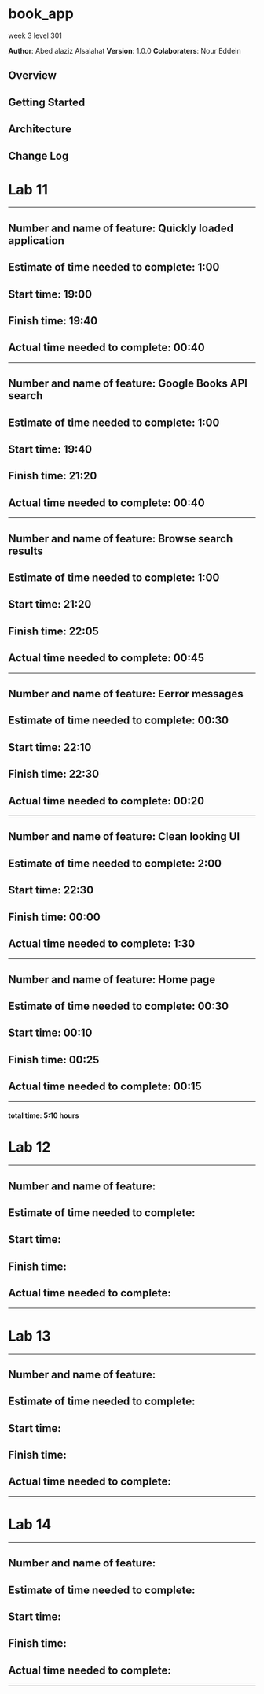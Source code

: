 # book_app
week 3 level 301

**Author**: Abed alaziz Alsalahat
**Version**: 1.0.0
**Colaboraters**: Nour Eddein

## Overview
<!-- Provide a high level overview of what this application is and why you are building it, beyond the fact that it's an assignment for a Code 301 class. (i.e. What's your problem domain?) -->

## Getting Started
<!-- What are the steps that a user must take in order to build this app on their own machine and get it running? -->

## Architecture
<!-- Provide a detailed description of the application design. What technologies (languages, libraries, etc) you're using, and any other relevant design information. -->

## Change Log
<!-- Use this area to document the iterative changes made to your application as each feature is successfully implemented. Use time stamps. Here's an examples:

01-01-2001 4:59pm - Application now has a fully-functional express server, with GET and POST routes for the book resource.

## Credits and Collaborations
<!-- Give credit (and a link) to other people or resources that helped you build this application. -->


# Lab 11
*****************************************************************************************************
## Number and name of feature: Quickly loaded application

## Estimate of time needed to complete: 1:00

## Start time: 19:00

## Finish time: 19:40

## Actual time needed to complete: 00:40
*****************************************************************************************************
## Number and name of feature: Google Books API search

## Estimate of time needed to complete: 1:00

## Start time: 19:40

## Finish time: 21:20

## Actual time needed to complete: 00:40
*****************************************************************************************************

## Number and name of feature: Browse search results

## Estimate of time needed to complete: 1:00

## Start time: 21:20

## Finish time: 22:05

## Actual time needed to complete: 00:45
*****************************************************************************************************

## Number and name of feature: Eerror messages 

## Estimate of time needed to complete: 00:30

## Start time: 22:10

## Finish time: 22:30

## Actual time needed to complete: 00:20
*****************************************************************************************************

## Number and name of feature: Clean looking UI

## Estimate of time needed to complete: 2:00

## Start time: 22:30

## Finish time: 00:00

## Actual time needed to complete: 1:30
*****************************************************************************************************

## Number and name of feature: Home page

## Estimate of time needed to complete: 00:30

## Start time: 00:10

## Finish time: 00:25

## Actual time needed to complete: 00:15
*****************************************************************************************************
#### total time: 5:10 hours





# Lab 12
*****************************************************************************************************
## Number and name of feature: 

## Estimate of time needed to complete: 

## Start time: 

## Finish time: 

## Actual time needed to complete: 
*****************************************************************************************************


# Lab 13
*****************************************************************************************************
## Number and name of feature: 

## Estimate of time needed to complete: 

## Start time: 

## Finish time: 

## Actual time needed to complete: 
*****************************************************************************************************


# Lab 14
*****************************************************************************************************
## Number and name of feature: 

## Estimate of time needed to complete: 

## Start time: 

## Finish time: 

## Actual time needed to complete: 
*****************************************************************************************************
